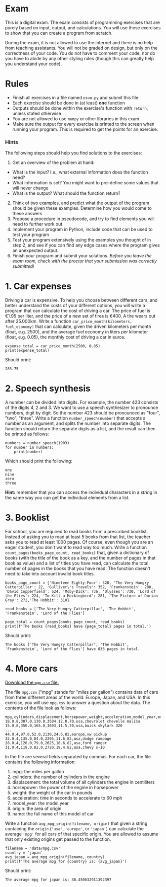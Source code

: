# Exam

This is a digital exam. The exam consists of programming exercises that are purely based on input, output, and calculations. You will use these exercises to show that you can create a program from scratch.

During the exam, it is not allowed to use the internet and there is no help from teaching assistants. You will not be graded on design, but only on the correctness of your code. You do not have to comment your code, nor do you have to abide by any other styling rules (though this can greatly help you understand your code).

# Rules

- Finish all exercises in a file named `exam.py` and submit this file
- Each exercise should be done in (at least) **one** function
- Outputs should be done within the exercise's function with `return`, unless stated otherwise
- You are not allowed to use `numpy` or other libraries in this exam
- Make sure the output for every exercise is printed to the screen when running your program. This is required to get the points for an exercise.

### Hints

The following steps should help you find solutions to the exercises:

1. Get an overview of the problem at hand:
  - What is the input? I.e., what external information does the function need?
  - What information is set? You might want to pre-define some values that will never change
  - What is the output? What should the function return?
2. Think of two examples, and predict what the output of the program should be given these examples. Determine how you would come to these answers
3. Propose a procedure in pseudocode, and try to find elements you will need to further work out
4. Implement your program in Python, include code that can be used to test your program
5. Test your program extensively using the examples you thought of in step 2, and see if you can find any edge cases where the program gives an unexpected output.
6. Finish your program and submit your solutions. *Before you leave the exam room, check with the proctor that your submission was correctly submitted!*

# 1. Car expenses

Driving a car is expensive. To help you choose between different cars, and better understand the costs of your different options, you will write a program that can calculate the cost of driving a car. The price of fuel is €1.95 per liter, and the price of a new set of tires is €400. A tire wears out after 25.000km. Write a function `car_price_month(kilometers, fuel_economy)` that can calculate, given the driven kilometers per month (float, e.g. 2500), and the average fuel economy in liters per kilometer (float, e.g. 0.05), the monthly cost of driving a car in euros.

    expense_total = car_price_month(2500, 0.05)
    print(expense_total)

Should print:

    283.75

# 2. Speech synthesis

A number can be divided into digits. For example, the number 423 consists of the digits 4, 2 and 3. We want to use a speech synthesizer to pronounce numbers, digit by digit. So the number 423 should be pronounced as "four", "two", "three". Write a function `number_speech(number)` that accepts a number as an argument, and splits the number into separate digits. The function should return the separate digits as a list, and the result can then be printed as follows:

    numbers = number_speech(1903)
    for number in numbers:
        print(number)

Which should print the following:

    one
    nine
    zero
    three

**Hint:** remember that you can access the individual characters in a _string_ in the same way you can get the individual elements from a list.

# 3. Booklist

For school, you are required to read books from a prescribed booklist. Instead of asking you to read at least 5 books from that list, the teacher asks you to read at least 1000 pages. Of course, even though you are an eager student, you don't want to read way too much. Write a function `count_pages(books_page_count, read_books)` that, given a dictionary of books (with the title of the book as a key, and the number of pages in that book as value) and a list of titles you have read, can calculate the total number of pages in the books that you have read. The function doesn't need to take into account invalid book titles.

    books_page_count = {'Nineteen Eighty-Four': 328, 'The Very Hungry Catterpillar': 22, 'Gulliver\'s Travels': 352, 'Frankenstein': 280, 'David Copperfield': 624, 'Moby-Dick': 736, 'Ulysses': 730, 'Lord of the Flies': 224, 'To Kill a Mockingbird': 281, 'The Picture of Dorian Gray': 272,'The Hobbit': 310}

    read_books = ['The Very Hungry Catterpillar', 'The Hobbit', 'Frankenstein', 'Lord of the Flies']

    page_total = count_pages(books_page_count, read_books)
    print(f'The books {read_books} have {page_total} pages in total.')


Should print:

    The books ['The Very Hungry Catterpillar', 'The Hobbit', 'Frankenstein', 'Lord of the Flies'] have 836 pages in total.


# 4. More cars

[Download the `mgp.csv` file.](../data/mpg.csv)

The file `mpg.csv` ("mpg" stands for "miles per gallon") contains data of cars from three different areas of the world: Europe, Japan, and USA. In this exercise, you will use `mpg.csv` to answer a question about the data. The contents of the file look as follows:

    mpg,cylinders,displacement,horsepower,weight,acceleration,model_year,origin,name
    18.0,8,307.0,130.0,3504,12.0,70,usa,chevrolet chevelle malibu
    15.0,8,350.0,165.0,3693,11.5,70,usa,buick skylark 320
    ...
    44.0,4,97.0,52.0,2130,24.6,82,europe,vw pickup
    32.0,4,135.0,84.0,2295,11.6,82,usa,dodge rampage
    28.0,4,120.0,79.0,2625,18.6,82,usa,ford ranger
    31.0,4,119.0,82.0,2720,19.4,82,usa,chevy s-10

  In the file are several fields separated by commas. For each car, the file contains the following information:

1. mpg: the miles per gallon
2. cylinders: the number of cylinders in the engine
3. displacement: the total volume of all cylinders the engine in centiliters
4. horsepower: the power of the engine in horsepower
5. weight: the weight of the car in pounds
6. acceleration: time in seconds to accelerate to 60 mph
7. model_year: the model year
8. origin: the area of origin
9. name: the full name of this model of car

Write a function `avg_mpg_origin(filename, origin)` that given a string containing the `origin` (`'usa'`, `'europe'`, or `'japan'`) can calculate the average `'mpg'` for all cars of that specific origin. You are allowed to assume that only existing origins get passed to the function.

    filename = 'data/mpg.csv'
    country = 'japan'
    avg_japan = avg_mpg_origin(filename, country)
    print(f'The average mpg for {country} is: {avg_japan}')

Should print:

    The average mpg for japan is: 30.450632911392397
